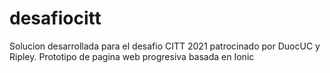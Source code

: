 # desafiocitt
Solucion desarrollada para el desafio CITT 2021 patrocinado por DuocUC y Ripley.
Prototipo de pagina web progresiva basada en Ionic
